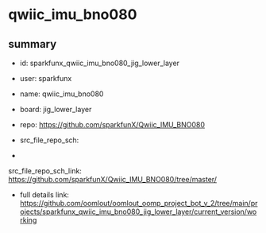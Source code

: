 # qwiic_imu_bno080
 
## summary 
* id: sparkfunx_qwiic_imu_bno080_jig_lower_layer
* user: sparkfunx
* name: qwiic_imu_bno080
* board: jig_lower_layer
* repo: https://github.com/sparkfunX/Qwiic_IMU_BNO080



* src_file_repo_sch: 
*
 src_file_repo_sch_link: https://github.com/sparkfunX/Qwiic_IMU_BNO080/tree/master/
* full details link: https://github.com/oomlout/oomlout_oomp_project_bot_v_2/tree/main/projects/sparkfunx_qwiic_imu_bno080_jig_lower_layer/current_version/working  






